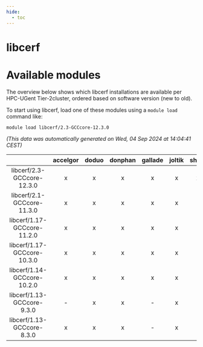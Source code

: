 ```yaml
---
hide:
  - toc
---
```


libcerf
=======

# Available modules


The overview below shows which libcerf installations are available per HPC-UGent Tier-2cluster, ordered based on software version (new to old).

To start using libcerf, load one of these modules using a `module load` command like:

```shell
module load libcerf/2.3-GCCcore-12.3.0
```

*(This data was automatically generated on Wed, 04 Sep 2024 at 14:04:41 CEST)*  

| |accelgor|doduo|donphan|gallade|joltik|shinx|skitty|
| :---: | :---: | :---: | :---: | :---: | :---: | :---: | :---: |
|libcerf/2.3-GCCcore-12.3.0|x|x|x|x|x|x|x|
|libcerf/2.1-GCCcore-11.3.0|x|x|x|x|x|-|x|
|libcerf/1.17-GCCcore-11.2.0|x|x|x|x|x|-|x|
|libcerf/1.17-GCCcore-10.3.0|x|x|x|x|x|-|x|
|libcerf/1.14-GCCcore-10.2.0|x|x|x|x|x|-|x|
|libcerf/1.13-GCCcore-9.3.0|-|x|x|-|x|-|x|
|libcerf/1.13-GCCcore-8.3.0|x|x|x|-|x|-|x|
